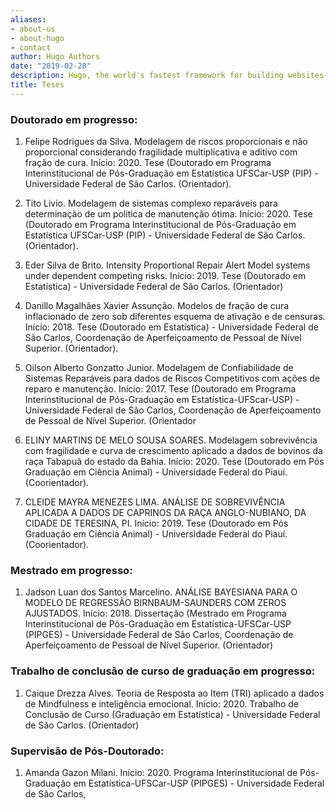 ```yaml
---
aliases:
- about-us
- about-hugo
- contact
author: Hugo Authors
date: "2019-02-28"
description: Hugo, the world's fastest framework for building websites
title: Teses
---
```


### Doutorado em progresso:

1. Felipe Rodrigues da Silva. Modelagem de riscos proporcionais e não proporcional considerando fragilidade multiplicativa e aditivo com fração de cura. Início: 2020. Tese (Doutorado em Programa Interinstitucional de Pós-Graduação em Estatística UFSCar-USP (PIP) - Universidade Federal de São Carlos. (Orientador).

2. Tito Livio. Modelagem de sistemas complexo reparáveis para determinação de um politica de manutenção ótima. Início: 2020. Tese (Doutorado em Programa Interinstitucional de Pós-Graduação em Estatística UFSCar-USP (PIP) - Universidade Federal de São Carlos. (Orientador).

3. Eder Silva de Brito. Intensity Proportional Repair Alert Model systems under dependent competing risks. Início: 2019. Tese (Doutorado em Estatística) - Universidade Federal de São Carlos. (Orientador)

4. Danillo Magalhães Xavier Assunção. Modelos de fração de cura inflacionado de zero sob diferentes esquema de ativação e de censuras. Início: 2018. Tese (Doutorado em Estatística) - Universidade Federal de São Carlos, Coordenação de Aperfeiçoamento de Pessoal de Nível Superior. (Orientador).

5. Oilson Alberto Gonzatto Junior. Modelagem de Confiabilidade de Sistemas Reparáveis para dados de Riscos Competitivos com ações de reparo e manutenção. Início: 2017. Tese (Doutorado em Programa Interinstitucional de Pós-Graduação em Estatística-UFScar-USP) - Universidade Federal de São Carlos, Coordenação de Aperfeiçoamento de Pessoal de Nível Superior. (Orientador

6. ELINY MARTINS DE MELO SOUSA SOARES. Modelagem sobrevivência com fragilidade e curva de crescimento aplicado a dados de bovinos da raça Tabapuã do estado da Bahia. Início: 2020. Tese (Doutorado em Pós Graduação em Ciência Animal) - Universidade Federal do Piauí. (Coorientador).

7. CLEIDE MAYRA MENEZES LIMA. ANÁLISE DE SOBREVIVÊNCIA APLICADA A DADOS DE CAPRINOS DA RAÇA ANGLO-NUBIANO, DA CIDADE DE TERESINA, PI. Início: 2019. Tese (Doutorado em Pós Graduação em Ciência Animal) - Universidade Federal do Piauí. (Coorientador).

### Mestrado em progresso:

1. Jadson Luan dos Santos Marcelino. ANÁLISE BAYESIANA PARA O MODELO DE REGRESSÃO BIRNBAUM-SAUNDERS COM ZEROS AJUSTADOS. Início: 2018. Dissertação (Mestrado em Programa Interinstitucional de Pós-Graduação em Estatística-UFSCar-USP (PIPGES) - Universidade Federal de São Carlos, Coordenação de Aperfeiçoamento de Pessoal de Nível Superior. (Orientador)

### Trabalho de conclusão de curso de graduação em progresso:

1. Caique Drezza Alves. Teoria de Resposta ao Item (TRI) aplicado a dados de Mindfulness e inteligência emocional. Início: 2020. Trabalho de Conclusão de Curso (Graduação em Estatística) - Universidade Federal de São Carlos. (Orientador)

### Supervisão de Pós-Doutorado:

1. Amanda Gazon Milani. Início: 2020. Programa Interinstitucional de Pós-Graduação em Estatística-UFSCar-USP (PIPGES) - Universidade Federal de São Carlos,

